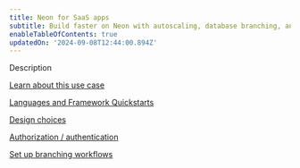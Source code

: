 ```yaml
---
title: Neon for SaaS apps
subtitle: Build faster on Neon with autoscaling, database branching, and the serverless operating model
enableTableOfContents: true
updatedOn: '2024-09-08T12:44:00.894Z'
---
```


Description 

<DetailIconCards>

<a href="/docs/use-cases/tbd" description="Find out if Neon SaaS use case is for you" icon="gui">Learn about this use case</a>

<a href="/docs/use-cases/tbd" description="Get start with Neon language and Framework Quickstarts" icon="chart-bar">Languages and Framework Quickstarts</a>

<a href="/docs/use-cases/tbd" description="Learn about design choices when building your SaaS app with Neon" icon="database">Design choices</a>

<a href="/docs/use-cases/tbd" description="Learn about on Neon" icon="openai">Authorization / authentication</a>

<a href="/docs/use-cases/tbd" description="Learn how to setup your branching workflows on Neon" icon="filter">Set up branching workflows</a>

</DetailIconCards>